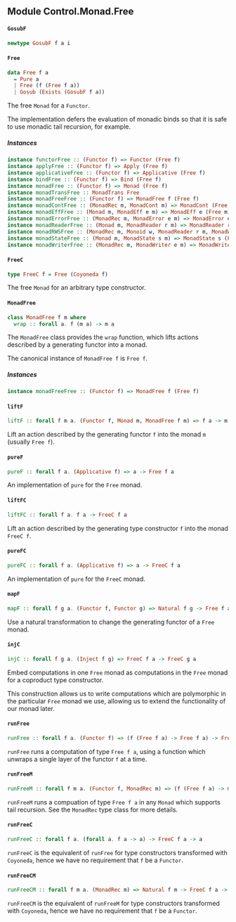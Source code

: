 ## Module Control.Monad.Free

#### `GosubF`

``` purescript
newtype GosubF f a i
```

#### `Free`

``` purescript
data Free f a
  = Pure a
  | Free (f (Free f a))
  | Gosub (Exists (GosubF f a))
```

The free `Monad` for a `Functor`.

The implementation defers the evaluation of monadic binds so that it
is safe to use monadic tail recursion, for example.

##### Instances
``` purescript
instance functorFree :: (Functor f) => Functor (Free f)
instance applyFree :: (Functor f) => Apply (Free f)
instance applicativeFree :: (Functor f) => Applicative (Free f)
instance bindFree :: (Functor f) => Bind (Free f)
instance monadFree :: (Functor f) => Monad (Free f)
instance monadTransFree :: MonadTrans Free
instance monadFreeFree :: (Functor f) => MonadFree f (Free f)
instance monadContFree :: (MonadRec m, MonadCont m) => MonadCont (Free m)
instance monadEffFree :: (Monad m, MonadEff e m) => MonadEff e (Free m)
instance monadErrorFree :: (MonadRec m, MonadError e m) => MonadError e (Free m)
instance monadReaderFree :: (Monad m, MonadReader r m) => MonadReader r (Free m)
instance monadRWSFree :: (MonadRec m, Monoid w, MonadReader r m, MonadWriter w m, MonadState s m) => MonadRWS r w s (Free m)
instance monadStateFree :: (Monad m, MonadState s m) => MonadState s (Free m)
instance monadWriterFree :: (MonadRec m, MonadWriter e m) => MonadWriter e (Free m)
```

#### `FreeC`

``` purescript
type FreeC f = Free (Coyoneda f)
```

The free `Monad` for an arbitrary type constructor.

#### `MonadFree`

``` purescript
class MonadFree f m where
  wrap :: forall a. f (m a) -> m a
```

The `MonadFree` class provides the `wrap` function, which lifts
actions described by a generating functor into a monad.

The canonical instance of `MonadFree f` is `Free f`.

##### Instances
``` purescript
instance monadFreeFree :: (Functor f) => MonadFree f (Free f)
```

#### `liftF`

``` purescript
liftF :: forall f m a. (Functor f, Monad m, MonadFree f m) => f a -> m a
```

Lift an action described by the generating functor `f` into the monad `m`
(usually `Free f`).

#### `pureF`

``` purescript
pureF :: forall f a. (Applicative f) => a -> Free f a
```

An implementation of `pure` for the `Free` monad.

#### `liftFC`

``` purescript
liftFC :: forall f a. f a -> FreeC f a
```

Lift an action described by the generating type constructor `f` into the monad
`FreeC f`.

#### `pureFC`

``` purescript
pureFC :: forall f a. (Applicative f) => a -> FreeC f a
```

An implementation of `pure` for the `FreeC` monad.

#### `mapF`

``` purescript
mapF :: forall f g a. (Functor f, Functor g) => Natural f g -> Free f a -> Free g a
```

Use a natural transformation to change the generating functor of a `Free` monad.

#### `injC`

``` purescript
injC :: forall f g a. (Inject f g) => FreeC f a -> FreeC g a
```

Embed computations in one `Free` monad as computations in the `Free` monad for
a coproduct type constructor.

This construction allows us to write computations which are polymorphic in the
particular `Free` monad we use, allowing us to extend the functionality of
our monad later.

#### `runFree`

``` purescript
runFree :: forall f a. (Functor f) => (f (Free f a) -> Free f a) -> Free f a -> a
```

`runFree` runs a computation of type `Free f a`, using a function which unwraps a single layer of
the functor `f` at a time.

#### `runFreeM`

``` purescript
runFreeM :: forall f m a. (Functor f, MonadRec m) => (f (Free f a) -> m (Free f a)) -> Free f a -> m a
```

`runFreeM` runs a compuation of type `Free f a` in any `Monad` which supports tail recursion.
See the `MonadRec` type class for more details.

#### `runFreeC`

``` purescript
runFreeC :: forall f a. (forall a. f a -> a) -> FreeC f a -> a
```

`runFreeC` is the equivalent of `runFree` for type constructors transformed with `Coyoneda`,
hence we have no requirement that `f` be a `Functor`.

#### `runFreeCM`

``` purescript
runFreeCM :: forall f m a. (MonadRec m) => Natural f m -> FreeC f a -> m a
```

`runFreeCM` is the equivalent of `runFreeM` for type constructors transformed with `Coyoneda`,
hence we have no requirement that `f` be a `Functor`.


